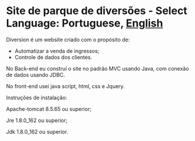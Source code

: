 # Site de parque de diversões - Select Language: **Portuguese**, [English](README.md)
Diversion é um website  criado com o propósito de: 

- Automatizar a venda de ingressos;
- Controle de dados dos clientes.

No Back-end eu construí o site no padrão MVC usando Java, com conexão de dados usando JDBC.

No front-end usei java script, html, css e Jquery.

Instruções de instalação:

Apache-tomcat 8.5.65 ou superior;

Jre 1.8.0_162 ou superior;

Jdk 1.8.0_162 ou superior.
